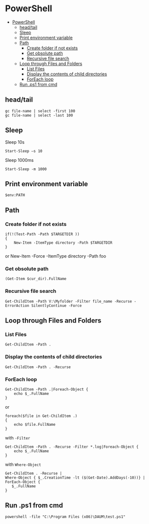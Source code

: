 # PowerShell

- [PowerShell](#powershell)
  - [head/tail](#headtail)
  - [Sleep](#sleep)
  - [Print environment variable](#print-environment-variable)
  - [Path](#path)
    - [Create folder if not exists](#create-folder-if-not-exists)
    - [Get obsolute path](#get-obsolute-path)
    - [Recursive file search](#recursive-file-search)
  - [Loop through Files and Folders](#loop-through-files-and-folders)
    - [List Files](#list-files)
    - [Display the contents of child directories](#display-the-contents-of-child-directories)
    - [ForEach loop](#foreach-loop)
  - [Run .ps1 from cmd](#run-ps1-from-cmd)

## head/tail

    gc file-name | select -first 100
    gc file-name | select -last 100

## Sleep

Sleep 10s

    Start-Sleep –s 10

Sleep 1000ms

    Start-Sleep -m 1000

## Print environment variable

    $env:PATH

## Path

### Create folder if not exists

    if(!(Test-Path -Path $TARGETDIR ))
    {
        New-Item -ItemType directory -Path $TARGETDIR
    }

or
    New-Item -Force -ItemType directory -Path foo

### Get obsolute path

    (Get-Item $cur_dir).FullName

### Recursive file search

    Get-ChildItem -Path V:\Myfolder -Filter file_name -Recurse -ErrorAction SilentlyContinue -Force

## Loop through Files and Folders

### List Files

    Get-ChildItem -Path .

### Display the contents of child directories

    Get-ChildItem -Path . -Recurse

### ForEach loop

    Get-ChildItem -Path .|Foreach-Object {
        echo $_.FullName
    }

or

    foreach($file in Get-ChildItem .)
    {
        echo $file.FullName
    }

with `-Filter`

    Get-ChildItem -Path . -Recurse -Filter *.log|Foreach-Object {
        echo $_.FullName
    }

with `Where-Object`

    Get-ChildItem . -Recurse |
    Where-Object { $_.CreationTime -lt ($(Get-Date).AddDays(-10))} |
    ForEach-Object {
       $_.FullName
    }

## Run .ps1 from cmd

    powershell -file "C:\Program Files (x86)\DAUM\test.ps1"
